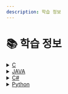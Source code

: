 ```yaml
---
description: 학습 정보
---
```


# 📚 학습 정보



<details>

<summary><a href="c/">C</a></summary>

[가계부 시스템](c/household.md)

</details>

<details>

<summary><a href="java/">JAVA</a></summary>



</details>

<details>

<summary><a href="c-1/">C#</a></summary>

[대구 맛집 정보 시스템](c-1/undefined.md)

</details>

<details>

<summary><a href="ptyhon/">Python</a></summary>

[공공데이터 활용하여 날씨 정보 받아오기](ptyhon/undefined.md)

[NEXON OPEN API 이용하기](ptyhon/nexon-open-api.md)

[기상에 따른 코디 추천 시스템](ptyhon/undefined-1.md)

</details>
